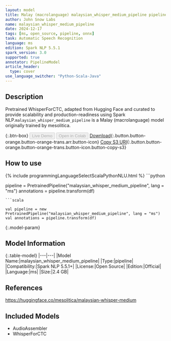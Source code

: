 ```yaml
---
layout: model
title: Malay (macrolanguage) malaysian_whisper_medium_pipeline pipeline WhisperForCTC from mesolitica
author: John Snow Labs
name: malaysian_whisper_medium_pipeline
date: 2024-12-17
tags: [ms, open_source, pipeline, onnx]
task: Automatic Speech Recognition
language: ms
edition: Spark NLP 5.5.1
spark_version: 3.0
supported: true
annotator: PipelineModel
article_header:
  type: cover
use_language_switcher: "Python-Scala-Java"
---
```


## Description

Pretrained WhisperForCTC, adapted from Hugging Face and curated to provide scalability and production-readiness using Spark NLP.`malaysian_whisper_medium_pipeline` is a Malay (macrolanguage) model originally trained by mesolitica.

{:.btn-box}
<button class="button button-orange" disabled>Live Demo</button>
<button class="button button-orange" disabled>Open in Colab</button>
[Download](https://s3.amazonaws.com/auxdata.johnsnowlabs.com/public/models/malaysian_whisper_medium_pipeline_ms_5.5.1_3.0_1734404159421.zip){:.button.button-orange.button-orange-trans.arr.button-icon}
[Copy S3 URI](s3://auxdata.johnsnowlabs.com/public/models/malaysian_whisper_medium_pipeline_ms_5.5.1_3.0_1734404159421.zip){:.button.button-orange.button-orange-trans.button-icon.button-copy-s3}

## How to use



<div class="tabs-box" markdown="1">
{% include programmingLanguageSelectScalaPythonNLU.html %}
```python

pipeline = PretrainedPipeline("malaysian_whisper_medium_pipeline", lang = "ms")
annotations =  pipeline.transform(df)   

```
```scala

val pipeline = new PretrainedPipeline("malaysian_whisper_medium_pipeline", lang = "ms")
val annotations = pipeline.transform(df)

```
</div>

{:.model-param}
## Model Information

{:.table-model}
|---|---|
|Model Name:|malaysian_whisper_medium_pipeline|
|Type:|pipeline|
|Compatibility:|Spark NLP 5.5.1+|
|License:|Open Source|
|Edition:|Official|
|Language:|ms|
|Size:|2.4 GB|

## References

https://huggingface.co/mesolitica/malaysian-whisper-medium

## Included Models

- AudioAssembler
- WhisperForCTC